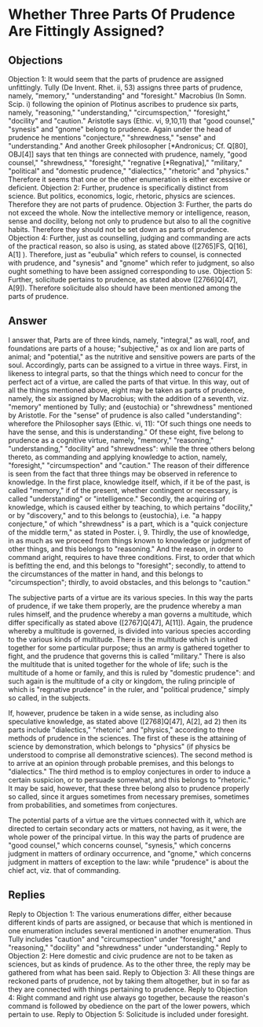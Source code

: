 # Whether Three Parts Of Prudence Are Fittingly Assigned?
## Objections
Objection 1: It would seem that the parts of prudence are assigned unfittingly. Tully (De Invent. Rhet. ii, 53) assigns three parts of prudence, namely, "memory," "understanding" and "foresight." Macrobius (In Somn. Scip. i) following the opinion of Plotinus ascribes to prudence six parts, namely, "reasoning," "understanding," "circumspection," "foresight," "docility" and "caution." Aristotle says (Ethic. vi, 9,10,11) that "good counsel," "synesis" and "gnome" belong to prudence. Again under the head of prudence he mentions "conjecture," "shrewdness," "sense" and "understanding." And another Greek philosopher [*Andronicus; Cf. Q[80], OBJ[4]] says that ten things are connected with prudence, namely, "good counsel," "shrewdness," "foresight," "regnative [*Regnativa]," "military," "political" and "domestic prudence," "dialectics," "rhetoric" and "physics." Therefore it seems that one or the other enumeration is either excessive or deficient.
Objection 2: Further, prudence is specifically distinct from science. But politics, economics, logic, rhetoric, physics are sciences. Therefore they are not parts of prudence.
Objection 3: Further, the parts do not exceed the whole. Now the intellective memory or intelligence, reason, sense and docility, belong not only to prudence but also to all the cognitive habits. Therefore they should not be set down as parts of prudence.
Objection 4: Further, just as counselling, judging and commanding are acts of the practical reason, so also is using, as stated above ([2765]FS, Q[16], A[1] ). Therefore, just as "eubulia" which refers to counsel, is connected with prudence, and "synesis" and "gnome" which refer to judgment, so also ought something to have been assigned corresponding to use.
Objection 5: Further, solicitude pertains to prudence, as stated above ([2766]Q[47], A[9]). Therefore solicitude also should have been mentioned among the parts of prudence.
## Answer

I answer that, Parts are of three kinds, namely, "integral," as wall, roof, and foundations are parts of a house; "subjective," as ox and lion are parts of animal; and "potential," as the nutritive and sensitive powers are parts of the soul. Accordingly, parts can be assigned to a virtue in three ways. First, in likeness to integral parts, so that the things which need to concur for the perfect act of a virtue, are called the parts of that virtue. In this way, out of all the things mentioned above, eight may be taken as parts of prudence, namely, the six assigned by Macrobius; with the addition of a seventh, viz. "memory" mentioned by Tully; and {eustochia} or "shrewdness" mentioned by Aristotle. For the "sense" of prudence is also called "understanding": wherefore the Philosopher says (Ethic. vi, 11): "Of such things one needs to have the sense, and this is understanding." Of these eight, five belong to prudence as a cognitive virtue, namely, "memory," "reasoning," "understanding," "docility" and "shrewdness": while the three others belong thereto, as commanding and applying knowledge to action, namely, "foresight," "circumspection" and "caution." The reason of their difference is seen from the fact that three things may be observed in reference to knowledge. In the first place, knowledge itself, which, if it be of the past, is called "memory," if of the present, whether contingent or necessary, is called "understanding" or "intelligence." Secondly, the acquiring of knowledge, which is caused either by teaching, to which pertains "docility," or by "discovery," and to this belongs to {eustochia}, i.e. "a happy conjecture," of which "shrewdness" is a part, which is a "quick conjecture of the middle term," as stated in Poster. i, 9. Thirdly, the use of knowledge, in as much as we proceed from things known to knowledge or judgment of other things, and this belongs to "reasoning." And the reason, in order to command aright, requires to have three conditions. First, to order that which is befitting the end, and this belongs to "foresight"; secondly, to attend to the circumstances of the matter in hand, and this belongs to "circumspection"; thirdly, to avoid obstacles, and this belongs to "caution."

The subjective parts of a virtue are its various species. In this way the parts of prudence, if we take them properly, are the prudence whereby a man rules himself, and the prudence whereby a man governs a multitude, which differ specifically as stated above ([2767]Q[47], A[11]). Again, the prudence whereby a multitude is governed, is divided into various species according to the various kinds of multitude. There is the multitude which is united together for some particular purpose; thus an army is gathered together to fight, and the prudence that governs this is called "military." There is also the multitude that is united together for the whole of life; such is the multitude of a home or family, and this is ruled by "domestic prudence": and such again is the multitude of a city or kingdom, the ruling principle of which is "regnative prudence" in the ruler, and "political prudence," simply so called, in the subjects.

If, however, prudence be taken in a wide sense, as including also speculative knowledge, as stated above ([2768]Q[47], A[2], ad 2) then its parts include "dialectics," "rhetoric" and "physics," according to three methods of prudence in the sciences. The first of these is the attaining of science by demonstration, which belongs to "physics" (if physics be understood to comprise all demonstrative sciences). The second method is to arrive at an opinion through probable premises, and this belongs to "dialectics." The third method is to employ conjectures in order to induce a certain suspicion, or to persuade somewhat, and this belongs to "rhetoric." It may be said, however, that these three belong also to prudence properly so called, since it argues sometimes from necessary premises, sometimes from probabilities, and sometimes from conjectures.

The potential parts of a virtue are the virtues connected with it, which are directed to certain secondary acts or matters, not having, as it were, the whole power of the principal virtue. In this way the parts of prudence are "good counsel," which concerns counsel, "synesis," which concerns judgment in matters of ordinary occurrence, and "gnome," which concerns judgment in matters of exception to the law: while "prudence" is about the chief act, viz. that of commanding.
## Replies
Reply to Objection 1: The various enumerations differ, either because different kinds of parts are assigned, or because that which is mentioned in one enumeration includes several mentioned in another enumeration. Thus Tully includes "caution" and "circumspection" under "foresight," and "reasoning," "docility" and "shrewdness" under "understanding."
Reply to Objection 2: Here domestic and civic prudence are not to be taken as sciences, but as kinds of prudence. As to the other three, the reply may be gathered from what has been said.
Reply to Objection 3: All these things are reckoned parts of prudence, not by taking them altogether, but in so far as they are connected with things pertaining to prudence.
Reply to Objection 4: Right command and right use always go together, because the reason's command is followed by obedience on the part of the lower powers, which pertain to use.
Reply to Objection 5: Solicitude is included under foresight.